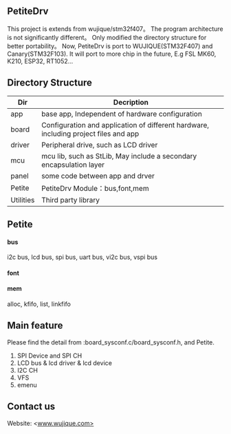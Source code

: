 ## PetiteDrv
This project is extends from wujique/stm32f407。
The program architecture is not significantly different。
Only modified the directory structure for better portability。
Now, PetiteDrv is port to WUJIQUE(STM32F407) and Canary(STM32F103).
It will port to more chip in the future, E.g FSL MK60, K210, ESP32, RT1052...

## Directory Structure
|Dir|Decription|
|-|-|
|app|base app, Independent of hardware configuration|
|board|Configuration and application of different hardware, including project files and app|
|driver|Peripheral drive, such as LCD driver|
|mcu|mcu lib, such as StLib, May include a secondary encapsulation layer|
|panel|some code between app and drver|
|Petite|PetiteDrv Module：bus,font,mem|
|Utilities|Third party library|

## Petite

#### bus

i2c bus, lcd bus, spi bus, uart bus, vi2c bus, vspi bus

#### font

#### mem

alloc, kfifo, list, linkfifo

## Main feature
Please find the detail from :board_sysconf.c/board_sysconf.h, and Petite.
1. SPI Device and SPI CH
2. LCD bus & lcd driver & lcd device
3. I2C CH
4. VFS
5. emenu

## Contact us
Website:
<www.wujique.com>



